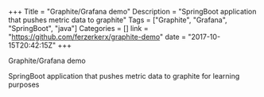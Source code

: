 +++
Title = "Graphite/Grafana demo"
Description = "SpringBoot application that pushes metric data to graphite"
Tags = ["Graphite", "Grafana", "SpringBoot", "java"]
Categories = []
link = "https://github.com/ferzerkerx/graphite-demo"
date = "2017-10-15T20:42:15Z"
+++

Graphite/Grafana demo

SpringBoot application that pushes metric data to graphite for learning purposes